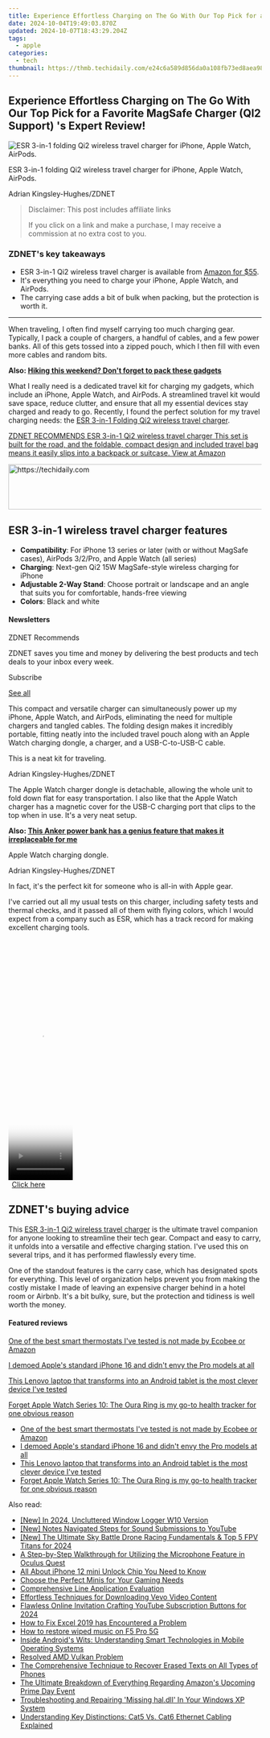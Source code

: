 ```yaml
---
title: Experience Effortless Charging on The Go With Our Top Pick for a Favorite MagSafe Charger (QI2 Support) 'S Expert Review!
date: 2024-10-04T19:49:03.870Z
updated: 2024-10-07T18:43:29.204Z
tags:
  - apple
categories:
  - tech
thumbnail: https://thmb.techidaily.com/e24c6a589d856da0a108fb73ed8aea987528294a85122e6caa68a425ef40bc26.jpg
---
```


## Experience Effortless Charging on The Go With Our Top Pick for a Favorite MagSafe Charger (QI2 Support) 's Expert Review!

![ESR 3-in-1 folding Qi2 wireless travel charger for iPhone, Apple Watch, AirPods.](https://www.zdnet.com/a/img/resize/9a00c434ba7e9ee868667575e557cafff713715d/2024/05/31/8ee95ebc-eddb-49ca-bca7-638d94c75c8e/img-0108.jpg?auto=webp&width=1280)

ESR 3-in-1 folding Qi2 wireless travel charger for iPhone, Apple Watch, AirPods.

Adrian Kingsley-Hughes/ZDNET

>  Disclaimer: This post includes affiliate links
>
>  If you click on a link and make a purchase, I may receive a commission at no extra cost to you.
>

### ZDNET's key takeaways

* ESR 3-in-1 Qi2 wireless travel charger is available from [Amazon for $55](https://buy.geni.us/Proxy.ashx?TSID=368250&GR%5FURL=https%3A%2F%2Fwww.amazon.com%2FESR-Charging-Station-Certified-Multiple%2Fdp%2FB0CW2J9XB8%3Ftag%3Dzd-buy-button-20%26ascsubtag%3D%5F%5FCOM%5FCLICK%5FID%5F%5F%7C89175ace-ab27-40d9-8073-e18c7ff6dd02%7Cdtp&dtb=1).
* It's everything you need to charge your iPhone, Apple Watch, and AirPods.
* The carrying case adds a bit of bulk when packing, but the protection is worth it.

---

When traveling, I often find myself carrying too much charging gear. Typically, I pack a couple of chargers, a handful of cables, and a few power banks. All of this gets tossed into a zipped pouch, which I then fill with even more cables and random bits.

**Also: [Hiking this weekend? Don't forget to pack these gadgets](https://www.zdnet.com/home-and-office/the-5-tech-gadgets-i-never-hike-without/#google%5Fvignette)**

What I really need is a dedicated travel kit for charging my gadgets, which include an iPhone, Apple Watch, and AirPods. A streamlined travel kit would save space, reduce clutter, and ensure that all my essential devices stay charged and ready to go. Recently, I found the perfect solution for my travel charging needs: the [ESR 3-in-1 Folding Qi2 wireless travel charger](https://buy.geni.us/Proxy.ashx?TSID=368250&GR%5FURL=https%3A%2F%2Fwww.amazon.com%2FESR-Charging-Station-Certified-Multiple%2Fdp%2FB0CW2J9XB8%3Ftag%3Dzd-buy-button-20%26ascsubtag%3D%5F%5FCOM%5FCLICK%5FID%5F%5F%7C89175ace-ab27-40d9-8073-e18c7ff6dd02%7Cdtp&dtb=1). 

[ZDNET RECOMMENDS ESR 3-in-1 Qi2 wireless travel charger This set is built for the road, and the foldable, compact design and included travel bag means it easily slips into a backpack or suitcase. View at Amazon](https://buy.geni.us/Proxy.ashx?TSID=368250&GR%5FURL=https%3A%2F%2Fwww.amazon.com%2FESR-Charging-Station-Certified-Multiple%2Fdp%2FB0CW2J9XB8%3Ftag%3Dzd-buy-button-20%26ascsubtag%3D%5F%5FCOM%5FCLICK%5FID%5F%5F%7C89175ace-ab27-40d9-8073-e18c7ff6dd02%7Cdtp&dtb=1)

<!-- affiliate ads begin -->
<a href="https://ephamedtechinc.pxf.io/c/5597632/2126493/26400" target="_top" id="2126493">
  <img src="//a.impactradius-go.com/display-ad/26400-2126493" border="0" alt="https://techidaily.com" width="640" height="90"/>
</a>
<img height="0" width="0" src="https://ephamedtechinc.pxf.io/i/5597632/2126493/26400" style="position:absolute;visibility:hidden;" border="0" />
<!-- affiliate ads end -->

## ESR 3-in-1 wireless travel charger features

* **Compatibility**: For iPhone 13 series or later (with or without MagSafe cases), AirPods 3/2/Pro, and Apple Watch (all series)
* **Charging**: Next-gen Qi2 15W MagSafe-style wireless charging for iPhone
* **Adjustable 2-Way Stand**: Choose portrait or landscape and an angle that suits you for comfortable, hands-free viewing
* **Colors**: Black and white

#### Newsletters

ZDNET Recommends

ZDNET saves you time and money by delivering the best products and tech deals to your inbox every week.

 Subscribe

[See all](https://www.zdnet.com/newsletters/)

This compact and versatile charger can simultaneously power up my iPhone, Apple Watch, and AirPods, eliminating the need for multiple chargers and tangled cables. The folding design makes it incredibly portable, fitting neatly into the included travel pouch along with an Apple Watch charging dongle, a charger, and a USB-C-to-USB-C cable. 

This is a neat kit for traveling.

Adrian Kingsley-Hughes/ZDNET

The Apple Watch charger dongle is detachable, allowing the whole unit to fold down flat for easy transportation. I also like that the Apple Watch charger has a magnetic cover for the USB-C charging port that clips to the top when in use. It's a very neat setup.

**Also: [This Anker power bank has a genius feature that makes it irreplaceable for me](https://www.zdnet.com/article/this-anker-power-bank-has-a-genius-feature-that-makes-it-irreplaceable-for-me/)**

Apple Watch charging dongle.

Adrian Kingsley-Hughes/ZDNET

In fact, it's the perfect kit for someone who is all-in with Apple gear. 

I've carried out all my usual tests on this charger, including safety tests and thermal checks, and it passed all of them with flying colors, which I would expect from a company such as ESR, which has a track record for making excellent charging tools.

<!-- affiliate ads begin -->
<span id="1975648">
					<video width="128" height="480" style="cursor:pointer"
           poster="//a.impactradius-go.com/display-clicktoplayimage/1975648.png"
           onclick="if(!this.playClicked){this.play();this.setAttribute('controls',true);this.playClicked=true;}">
	   <source src="//a.impactradius-go.com/display-ad/22993-1975648">
	   <img src="//a.impactradius-go.com/display-clicktoplayimage/1975648.png" style="border: none; height: 100%; width: 100%; object-fit: contain">
	</video>
	<div style="width:80px;text-align:center"><a href="javascript:window.open(decodeURIComponent('https%3A%2F%2Fhomestyler.sjv.io%2Fc%2F5597632%2F1975648%2F22993'), '_blank');void(0);">Click here</a></div>
</span>
<img height="0" width="0" src="https://imp.pxf.io/i/5597632/1975648/22993" style="position:absolute;visibility:hidden;" border="0" />
<!-- affiliate ads end -->

## ZDNET's buying advice

This [ESR 3-in-1 Qi2 wireless travel charger](https://buy.geni.us/Proxy.ashx?TSID=368250&GR%5FURL=https%3A%2F%2Fwww.amazon.com%2FESR-Charging-Station-Certified-Multiple%2Fdp%2FB0CW2J9XB8%3Ftag%3Dzd-buy-button-20%26ascsubtag%3D%5F%5FCOM%5FCLICK%5FID%5F%5F%7C89175ace-ab27-40d9-8073-e18c7ff6dd02%7Cdtp&dtb=1) is the ultimate travel companion for anyone looking to streamline their tech gear. Compact and easy to carry, it unfolds into a versatile and effective charging station. I've used this on several trips, and it has performed flawlessly every time.

One of the standout features is the carry case, which has designated spots for everything. This level of organization helps prevent you from making the costly mistake I made of leaving an expensive charger behind in a hotel room or Airbnb. It's a bit bulky, sure, but the protection and tidiness is well worth the money.

#### Featured reviews

[One of the best smart thermostats I've tested is not made by Ecobee or Amazon](https://www.zdnet.com/article/one-of-the-best-smart-thermostats-ive-tested-is-not-made-by-ecobee-or-amazon/ "One of the best smart thermostats I've tested is not made by Ecobee or Amazon")

[I demoed Apple's standard iPhone 16 and didn't envy the Pro models at all](https://www.zdnet.com/article/i-upgraded-to-the-iphone-16-plus-heres-why-its-the-model-most-people-should-buy/ "I demoed Apple's standard iPhone 16 and didn't envy the Pro models at all")

[This Lenovo laptop that transforms into an Android tablet is the most clever device I've tested](https://www.zdnet.com/article/i-tested-lenovos-windows-laptop-that-doubles-as-an-android-tablet-and-it-has-so-much-potential/ "This Lenovo laptop that transforms into an Android tablet is the most clever device I've tested")

[Forget Apple Watch Series 10: The Oura Ring is my go-to health tracker for one obvious reason](https://www.zdnet.com/article/forget-apple-watch-series-10-the-oura-ring-is-my-go-to-health-tracker-for-one-obvious-reason/ "Forget Apple Watch Series 10: The Oura Ring is my go-to health tracker for one obvious reason")

* [One of the best smart thermostats I've tested is not made by Ecobee or Amazon](https://www.zdnet.com/article/one-of-the-best-smart-thermostats-ive-tested-is-not-made-by-ecobee-or-amazon/ "One of the best smart thermostats I've tested is not made by Ecobee or Amazon")
* [I demoed Apple's standard iPhone 16 and didn't envy the Pro models at all](https://www.zdnet.com/article/i-upgraded-to-the-iphone-16-plus-heres-why-its-the-model-most-people-should-buy/ "I demoed Apple's standard iPhone 16 and didn't envy the Pro models at all")
* [This Lenovo laptop that transforms into an Android tablet is the most clever device I've tested](https://www.zdnet.com/article/i-tested-lenovos-windows-laptop-that-doubles-as-an-android-tablet-and-it-has-so-much-potential/ "This Lenovo laptop that transforms into an Android tablet is the most clever device I've tested")
* [Forget Apple Watch Series 10: The Oura Ring is my go-to health tracker for one obvious reason](https://www.zdnet.com/article/forget-apple-watch-series-10-the-oura-ring-is-my-go-to-health-tracker-for-one-obvious-reason/ "Forget Apple Watch Series 10: The Oura Ring is my go-to health tracker for one obvious reason")

<ins class="adsbygoogle"
     style="display:block"
     data-ad-format="autorelaxed"
     data-ad-client="ca-pub-7571918770474297"
     data-ad-slot="1223367746"></ins>

<ins class="adsbygoogle"
     style="display:block"
     data-ad-client="ca-pub-7571918770474297"
     data-ad-slot="8358498916"
     data-ad-format="auto"
     data-full-width-responsive="true"></ins>

<span class="atpl-alsoreadstyle">Also read:</span>
<div><ul>
<li><a href="https://on-screen-recording.techidaily.com/new-in-2024-uncluttered-window-logger-w10-version/"><u>[New] In 2024, Uncluttered Window Logger W10 Version</u></a></li>
<li><a href="https://youtube-help.techidaily.com/new-notes-navigated-steps-for-sound-submissions-to-youtube/"><u>[New] Notes Navigated Steps for Sound Submissions to YouTube</u></a></li>
<li><a href="https://fox-helps.techidaily.com/new-the-ultimate-sky-battle-drone-racing-fundamentals-and-top-5-fpv-titans-for-2024/"><u>[New] The Ultimate Sky Battle Drone Racing Fundamentals & Top 5 FPV Titans for 2024</u></a></li>
<li><a href="https://tech-renaissance.techidaily.com/a-step-by-step-walkthrough-for-utilizing-the-microphone-feature-in-oculus-quest/"><u>A Step-by-Step Walkthrough for Utilizing the Microphone Feature in Oculus Quest</u></a></li>
<li><a href="https://sim-unlock.techidaily.com/all-about-iphone-12-mini-unlock-chip-you-need-to-know-by-drfone-ios/"><u>All About iPhone 12 mini Unlock Chip You Need to Know</u></a></li>
<li><a href="https://tech-renaissance.techidaily.com/choose-the-perfect-minis-for-your-gaming-needs/"><u>Choose the Perfect Minis for Your Gaming Needs</u></a></li>
<li><a href="https://tech-renaissance.techidaily.com/comprehensive-line-application-evaluation/"><u>Comprehensive Line Application Evaluation</u></a></li>
<li><a href="https://win11.techidaily.com/effortless-techniques-for-downloading-vevo-video-content/"><u>Effortless Techniques for Downloading Vevo Video Content</u></a></li>
<li><a href="https://youtube-help.techidaily.com/flawless-online-invitation-crafting-youtube-subscription-buttons-for-2024/"><u>Flawless Online Invitation Crafting YouTube Subscription Buttons for 2024</u></a></li>
<li><a href="https://blog-min.techidaily.com/how-to-fix-excel-2019-has-encountered-a-problem-by-stellar-guide/"><u>How to Fix Excel 2019 has Encountered a Problem</u></a></li>
<li><a href="https://blog-min.techidaily.com/how-to-restore-wiped-music-on-f5-pro-5g-by-fonelab-android-recover-music/"><u>How to restore wiped music on F5 Pro 5G</u></a></li>
<li><a href="https://tech-renaissance.techidaily.com/inside-androids-wits-understanding-smart-technologies-in-mobile-operating-systems/"><u>Inside Android's Wits: Understanding Smart Technologies in Mobile Operating Systems</u></a></li>
<li><a href="https://graphic-issues.techidaily.com/resolved-amd-vulkan-problem/"><u>Resolved AMD Vulkan Problem</u></a></li>
<li><a href="https://tech-renaissance.techidaily.com/the-comprehensive-technique-to-recover-erased-texts-on-all-types-of-phones/"><u>The Comprehensive Technique to Recover Erased Texts on All Types of Phones</u></a></li>
<li><a href="https://tech-renaissance.techidaily.com/the-ultimate-breakdown-of-everything-regarding-amazons-upcoming-prime-day-event/"><u>The Ultimate Breakdown of Everything Regarding Amazon's Upcoming Prime Day Event</u></a></li>
<li><a href="https://tech-renaissance.techidaily.com/troubleshooting-and-repairing-missing-haldll-in-your-windows-xp-system/"><u>Troubleshooting and Repairing 'Missing hal.dll' In Your Windows XP System</u></a></li>
<li><a href="https://tech-renaissance.techidaily.com/understanding-key-distinctions-cat5-vs-cat6-ethernet-cabling-explained/"><u>Understanding Key Distinctions: Cat5 Vs. Cat6 Ethernet Cabling Explained</u></a></li>
</ul></div>

